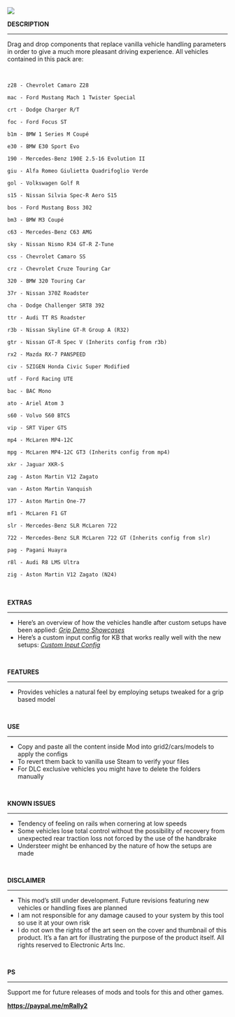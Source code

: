 <img src="https://public-files.gumroad.com/57t7ekfseoviazs8z6i136un4tai">
<div class="rich-text">
   <p><strong>DESCRIPTION</strong></p>
   <hr>
   <p>Drag and drop components that replace vanilla vehicle handling parameters in order to give a much more pleasant driving experience. All vehicles contained in this pack are:</p>
   <p><br></p>
   <p><code>z28 -&nbsp;Chevrolet Camaro Z28<br></code></p>
   <p><code>mac -&nbsp;Ford Mustang Mach 1 Twister Special<br></code></p>
   <p><code>crt -&nbsp;Dodge Charger R/T <br></code></p>
   <p><code>foc - Ford Focus ST</code></p>
   <p><code>b1m - BMW 1 Series M Coupé </code></p>
   <p><code>e30 - BMW E30 Sport Evo</code></p>
   <p><code>190 - Mercedes-Benz 190E 2.5-16 Evolution II</code></p>
   <p><code>giu - Alfa Romeo Giulietta Quadrifoglio Verde</code></p>
   <p><code>gol - Volkswagen Golf R&nbsp;</code></p>
   <p><code>s15 -&nbsp;Nissan Silvia Spec-R Aero S15 <br></code></p>
   <p><code>bos -&nbsp;Ford Mustang Boss 302<br></code></p>
   <p><code>bm3 -&nbsp;BMW M3 Coupé<br></code></p>
   <p><code>c63 -&nbsp;Mercedes-Benz C63 AMG <br></code></p>
   <p><code>sky - Nissan Nismo R34 GT-R Z-Tune</code></p>
   <p><code>css - Chevrolet Camaro SS</code></p>
   <p><code>crz - Chevrolet Cruze Touring Car</code></p>
   <p><code>320 - BMW 320 Touring Car</code></p>
   <p><code>37r - Nissan 370Z Roadster</code></p>
   <p><code>cha - Dodge Challenger SRT8 392</code></p>
   <p><code>ttr - Audi TT RS Roadster</code></p>
   <p><code>r3b -&nbsp;Nissan Skyline GT-R Group A (R32)<br></code></p>
   <p><code>gtr - Nissan GT-R Spec V (Inherits config from r3b)<br></code></p>
   <p><code>rx2 -&nbsp;Mazda RX-7 PANSPEED<br></code></p>
   <p><code>civ - 5ZIGEN Honda Civic Super Modified<br></code></p>
   <p><code>utf - Ford Racing UTE</code></p>
   <p><code>bac - BAC Mono </code></p>
   <p><code>ato - Ariel Atom 3 </code></p>
   <p><code>s60 - Volvo S60 BTCS&nbsp;</code></p>
   <p><code>vip -&nbsp;SRT Viper GTS <br></code></p>
   <p><code>mp4 -&nbsp;McLaren MP4-12C <br></code></p>
   <p><code>mpg - McLaren MP4-12C GT3 (Inherits config from mp4)<br></code></p>
   <p><code>xkr -&nbsp;Jaguar XKR-S<br></code></p>
   <p><code>zag -&nbsp;Aston Martin V12 Zagato <br></code></p>
   <p><code>van -&nbsp;Aston Martin Vanquish <br></code></p>
   <p><code>177 -&nbsp;Aston Martin One-77<br></code></p>
   <p><code>mf1 - McLaren F1 GT<br></code></p>
   <p><code>slr -&nbsp;Mercedes-Benz SLR McLaren 722<br></code></p>
   <p><code>722 - Mercedes-Benz SLR McLaren 722 GT&nbsp;(Inherits config from slr)<br></code></p>
   <p><code>pag -&nbsp;Pagani Huayra<br></code></p>
   <p><code>r8l - Audi R8 LMS Ultra</code></p>
   <p><code>zig - Aston Martin V12 Zagato (N24)</code></p>
   <p><br><br><strong>EXTRAS</strong></p>
   <hr>
   <ul>
      <li>Here’s an overview of how the vehicles handle after custom setups have been applied: <a target="_blank" rel="noopener noreferrer nofollow" href="https://youtube.com/playlist?list=PLlY5XyV8TgXXgqIyIL7sLi3clJKr58_66"><em>Grip Demo Showcases</em></a></li>
      <li>Here’s a custom input config for KB that works really well with the new setups: <a target="_blank" rel="noopener noreferrer nofollow" href="https://mega.nz/file/l5xAWTYT#RlaZ3IoRzIsHvMFDo2XjH-2ZKWeqKw7jElml2jczICQ"><em>Custom Input Config</em></a><br></li>
   </ul>
   <p><br></p>
   <p><strong>FEATURES</strong></p>
   <hr>
   <ul>
      <li>Provides vehicles a natural feel by employing setups tweaked for a grip based model</li>
   </ul>
   <p><br></p>
   <p><strong>USE</strong></p>
   <hr>
   <ul>
      <li>Copy and paste all the content inside Mod into grid2/cars/models to apply the configs</li>
      <li>To revert them back to vanilla use Steam to verify your files</li>
      <li>For DLC exclusive vehicles you might have to delete the folders manually</li>
   </ul>
   <p><br></p>
   <p><strong>KNOWN ISSUES</strong></p>
   <hr>
   <ul>
      <li>Tendency of feeling on rails when cornering at low speeds</li>
      <li>Some vehicles lose total control without the possibility of recovery from unexpected rear traction loss not forced by the use of the handbrake</li>
      <li>Understeer might be enhanced by the nature of how the setups are made</li>
   </ul>
   <p><br></p>
   <p><strong>DISCLAIMER</strong></p>
   <hr>
   <ul>
      <li>This mod’s still under development. Future revisions featuring new vehicles or handling fixes are planned</li>
      <li>I am not responsible for any damage caused to your system by this tool so use it at your own risk</li>
      <li>I do not own the rights of the art seen on the cover and thumbnail of this product. It’s a fan art for illustrating the purpose of the product itself. All rights reserved to Electronic Arts Inc.</li>
   </ul>
   <p><br></p>
   <p><strong>PS</strong></p>
   <hr>
   <p>Support me for future releases of mods and tools for this and other games.</p>
   <p><strong><a href="https://paypal.me/mRally2" target="_blank" rel="noopener noreferrer nofollow">https://paypal.me/mRally2</a></strong></p>
</div>
